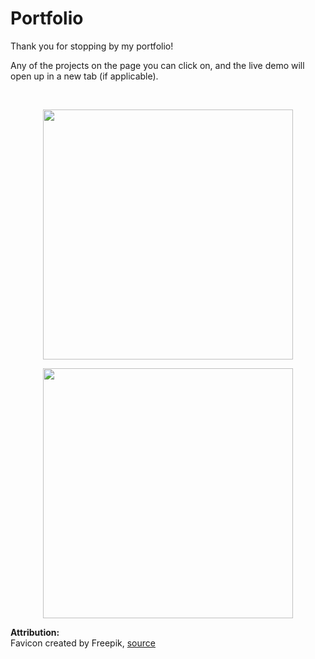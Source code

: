 # Portfolio

Thank you for stopping by my portfolio!  

Any of the projects on the page you can click on, and the live demo will open up in a new tab (if applicable).  

<br>


<p align="center">
<img src="https://media.giphy.com/media/XSy1xJRqjbU9CL1rkC/giphy.gif" width="400" height="auto" />
</p>  
<p align="center">
<img src="https://media.giphy.com/media/kvQMBGIAjXI2A64Yt7/giphy.gif" width="400" height="auto" />
</p>


**Attribution:**  
Favicon created by Freepik, [source](https://www.flaticon.com/free-icons/code)